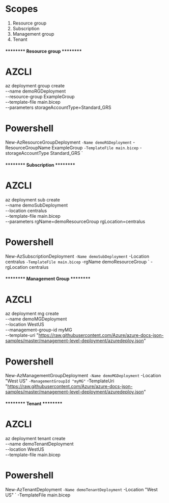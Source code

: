 # Scopes

1) Resource group
2) Subscription
3) Management group
4) Tenant

#### ******** Resource group ********

# AZCLI
az deployment group create \
  --name demoRGDeployment \
  --resource-group ExampleGroup \
  --template-file main.bicep \
  --parameters storageAccountType=Standard_GRS

# Powershell
New-AzResourceGroupDeployment `
  -Name demoRGDeployment `
  -ResourceGroupName ExampleGroup `
  -TemplateFile main.bicep `
  -storageAccountType Standard_GRS `

#### ******** Subscription ********

# AZCLI
az deployment sub create \
  --name demoSubDeployment \
  --location centralus \
  --template-file main.bicep \
  --parameters rgName=demoResourceGroup rgLocation=centralus

# Powershell
New-AzSubscriptionDeployment `
  -Name demoSubDeployment `
  -Location centralus `
  -TemplateFile main.bicep `
  -rgName demoResourceGroup `
  -rgLocation centralus

#### ******** Management Group ********

# AZCLI
az deployment mg create \
  --name demoMGDeployment \
  --location WestUS \
  --management-group-id myMG \
  --template-uri "https://raw.githubusercontent.com/Azure/azure-docs-json-samples/master/management-level-deployment/azuredeploy.json"

# Powershell
New-AzManagementGroupDeployment `
  -Name demoMGDeployment `
  -Location "West US" `
  -ManagementGroupId "myMG" `
  -TemplateUri "https://raw.githubusercontent.com/Azure/azure-docs-json-samples/master/management-level-deployment/azuredeploy.json"


#### ******** Tenant ********

# AZCLI
az deployment tenant create \
  --name demoTenantDeployment \
  --location WestUS \
  --template-file main.bicep

# Powershell
New-AzTenantDeployment `
  -Name demoTenantDeployment `
  -Location "West US" `
  -TemplateFile main.bicep
